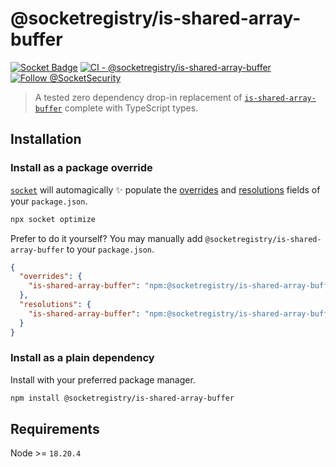 # @socketregistry/is-shared-array-buffer

[![Socket Badge](https://socket.dev/api/badge/npm/package/@socketregistry/is-shared-array-buffer)](https://socket.dev/npm/package/@socketregistry/is-shared-array-buffer)
[![CI - @socketregistry/is-shared-array-buffer](https://github.com/SocketDev/socket-registry-js/actions/workflows/test.yml/badge.svg)](https://github.com/SocketDev/socket-registry-js/actions/workflows/test.yml)
[![Follow @SocketSecurity](https://img.shields.io/twitter/follow/SocketSecurity?style=social)](https://twitter.com/SocketSecurity)

> A tested zero dependency drop-in replacement of
> [`is-shared-array-buffer`](https://socket.dev/npm/package/is-shared-array-buffer)
> complete with TypeScript types.

## Installation

### Install as a package override

[`socket`](https://socket.dev/npm/package/socket) will automagically :sparkles:
populate the
[overrides](https://docs.npmjs.com/cli/v9/configuring-npm/package-json#overrides)
and [resolutions](https://yarnpkg.com/configuration/manifest#resolutions) fields
of your `package.json`.

```sh
npx socket optimize
```

Prefer to do it yourself? You may manually add
`@socketregistry/is-shared-array-buffer` to your `package.json`.

```json
{
  "overrides": {
    "is-shared-array-buffer": "npm:@socketregistry/is-shared-array-buffer@^1"
  },
  "resolutions": {
    "is-shared-array-buffer": "npm:@socketregistry/is-shared-array-buffer@^1"
  }
}
```

### Install as a plain dependency

Install with your preferred package manager.

```sh
npm install @socketregistry/is-shared-array-buffer
```

## Requirements

Node >= `18.20.4`
